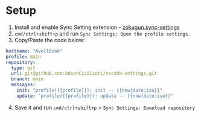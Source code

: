 # Setup

1. Install and enable Sync Setting extension - [zokugun.sync-settings](https://open-vsx.org/vscode/item?itemName=zokugun.sync-settings)
2. `cmd/ctrl+shift+p` and run `Sync Settings: Open the profile settings.`
3. Copy/Paste the code below:

```yml
hostname: "AvellBook"
profile: main
repository:
  type: git
  url: git@github.com:AdsonCicilioti/vscode-settings.git
  branch: main
  messages:
    init: "profile({{profile}}): init -- {{now|date:iso}}"
    update: "profile({{profile}}): update -- {{now|date:iso}}"
```

4. Save it and run `cmd/ctrl+shift+p` > `Sync Settings: Download repository`
